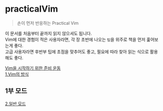 # practicalVim
> 손이 먼저 반응하는 Practical Vim

이 문서를 처음부터 끝까지 읽지 않으셔도 됩니다.  
Vim에 대한 경험이 적은 사용자라면, 각 장 초반에 나오는 `팁`을 위주로 책을 먼저 훑어보는게 좋다.  
고급 사용자라면 후반부 팁에 초점을 맞추어도 좋고, 필요에 따라 찾아 읽는 식으로 활용해도 좋다.

[Vim을 시작하기 위한 준비 운동](warm_up.md)  
[1.Vim의 방식](vims_method.md)  
## 1부 모드
[2.일반 모드](normal_mode.md)  